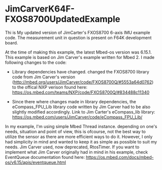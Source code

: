 # JimCarverK64F-FXOS8700UpdatedExample
Thi is My updated version of JimCarter's FXOS8700 6-axis IMU example code. The measurement unit in question is present on F64K development board.

At the time of making this example, the latest Mbed-os version was 6.15.1. This example is based on Jim Carver's example written for Mbed 2. I made following changes to the code:

- Library dependencies have changed. changed the FXOS8700 library code from Jim Carver's version (http://mbed.org/users/JimCarver/code/FXOS8700Q/#5553a64d0762) to the offical NXP verison found here: https://os.mbed.com/teams/NXP/code/FXOS8700Q/#834488c11340

- Since there where changes made in library dependencies, the eCompass_FPU_Lib library code written by Jim Carver had to be also slightly modified accordingly. Link to Jim Carter's eCompass_lib library: https://os.mbed.com/users/JimCarver/code/eCompass_FPU_Lib/

In my example, I'm using simple Mbed Thread instance. depending on one's needs, situation and point of view, this is ofcourse, not the best way to utilize the sensor as there are more efficient ways to do it. However, I only had simplicity in mind and wanted to keep it as simple as possible to suit my needs. Jim Carver used, now deprecated, RtosTimer. If you want to implement what Jim Carver originally had in mind in his example, check EventQueue documentation found here: https://os.mbed.com/docs/mbed-os/v6.15/apis/eventqueue.html
